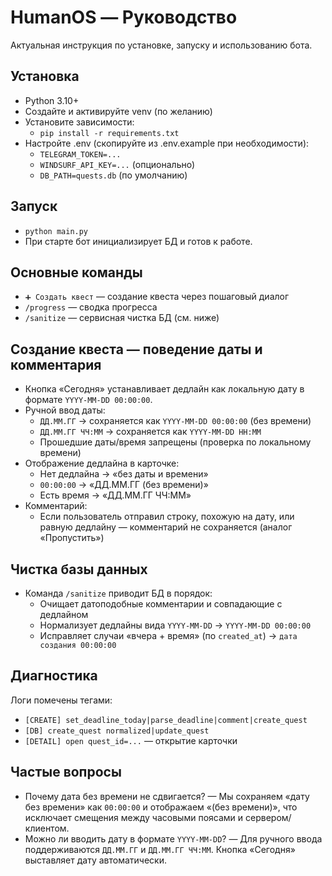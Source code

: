 # HumanOS — Руководство

Актуальная инструкция по установке, запуску и использованию бота.

## Установка
- Python 3.10+
- Создайте и активируйте venv (по желанию)
- Установите зависимости:
  - `pip install -r requirements.txt`
- Настройте .env (скопируйте из .env.example при необходимости):
  - `TELEGRAM_TOKEN=...`
  - `WINDSURF_API_KEY=...` (опционально)
  - `DB_PATH=quests.db` (по умолчанию)

## Запуск
- `python main.py`
- При старте бот инициализирует БД и готов к работе.

## Основные команды
- `➕ Создать квест` — создание квеста через пошаговый диалог
- `/progress` — сводка прогресса
- `/sanitize` — сервисная чистка БД (см. ниже)

## Создание квеста — поведение даты и комментария
- Кнопка «Сегодня» устанавливает дедлайн как локальную дату в формате `YYYY-MM-DD 00:00:00`.
- Ручной ввод даты:
  - `ДД.ММ.ГГ` → сохраняется как `YYYY-MM-DD 00:00:00` (без времени)
  - `ДД.ММ.ГГ ЧЧ:ММ` → сохраняется как `YYYY-MM-DD HH:MM`
  - Прошедшие даты/время запрещены (проверка по локальному времени)
- Отображение дедлайна в карточке:
  - Нет дедлайна → «без даты и времени»
  - `00:00:00` → «ДД.ММ.ГГ (без времени)»
  - Есть время → «ДД.ММ.ГГ ЧЧ:ММ»
- Комментарий:
  - Если пользователь отправил строку, похожую на дату, или равную дедлайну — комментарий не сохраняется (аналог «Пропустить»)

## Чистка базы данных
- Команда `/sanitize` приводит БД в порядок:
  - Очищает датоподобные комментарии и совпадающие с дедлайном
  - Нормализует дедлайны вида `YYYY-MM-DD` → `YYYY-MM-DD 00:00:00`
  - Исправляет случаи «вчера + время» (по `created_at`) → `дата создания 00:00:00`

## Диагностика
Логи помечены тегами:
- `[CREATE] set_deadline_today|parse_deadline|comment|create_quest`
- `[DB] create_quest normalized|update_quest`
- `[DETAIL] open quest_id=...` — открытие карточки

## Частые вопросы
- Почему дата без времени не сдвигается? — Мы сохраняем «дату без времени» как `00:00:00` и отображаем «(без времени)», что исключает смещения между часовыми поясами и сервером/клиентом.
- Можно ли вводить дату в формате `YYYY-MM-DD`? — Для ручного ввода поддерживаются `ДД.ММ.ГГ` и `ДД.ММ.ГГ ЧЧ:ММ`. Кнопка «Сегодня» выставляет дату автоматически.

